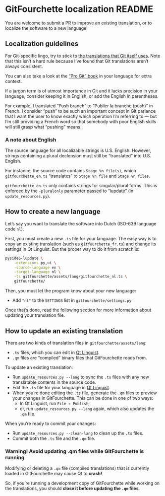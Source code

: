 # GitFourchette localization README

You are welcome to submit a PR to improve an existing translation, or to localize the software to a new language!

## Localization guidelines

For Git-specific lingo, try to stick to [the translations that Git itself uses](https://github.com/git/git/tree/master/po). Note that this isn’t a hard rule because I’ve found that Git translations aren’t always consistent.

You can also take a look at the [“Pro Git” book](https://git-scm.com/book) in your language for extra context.

If a jargon term is of utmost importance in Git and it lacks precision in your language, consider keeping it in English, or add the English in parentheses.

For example, I translated “Push branch” to “Publier la branche (push)” in French. I consider “push” to be such an important concept in Git parlance that I want the user to know exactly which operation I’m referring to — but I’m still providing a French word so that somebody with poor English skills will still grasp what “pushing” means.

### A note about English

The source language for all localizable strings is U.S. English. However, strings containing a plural declension must still be “translated” into U.S. English.

For instance, the source code contains `Stage %n file(s)`, which `gitfourchette_en.ts` “translates” to `Stage %n file` and `Stage %n files`.

`gitfourchette_en.ts` only contains strings for singular/plural forms. This is enforced by the `-pluralonly` parameter passed to “lupdate” (in `update_resources.py`).

## How to create a new language

Let’s say you want to translate the software into Dutch (ISO-639 language code `nl`).

First, you must create a new `.ts` file for your language. The easy way is to copy an existing translation (such as `gitfourchette_fr.ts`) and change its settings in Qt Linguist. But the proper way to do it from scratch is:

```bash
pyside6-lupdate \
    -extensions py,ui \
    -source-language en \
    -target-language nl \
    -ts gitfourchette/assets/lang/gitfourchette_nl.ts \
    gitfourchette/
```

Then, you must let the program know about your new language:
- Add `"nl"` to the `SETTINGS` list in `gitfourchette/settings.py`

Once that’s done, read the following section for more information about updating your translation file.

## How to update an existing translation

There are two kinds of translation files in `gitfourchette/assets/lang`:
- `.ts` files, which you can edit in [Qt Linguist](https://doc.qt.io/qt-6/linguist-translators.html).
- `.qm` files are “compiled” binary files that GitFourchette reads from.

To update an existing translation:
- Run `update_resources.py --lang` to sync the `.ts` files with any new translatable contents in the source code.
- Edit the `.ts` file for your language in [Qt Linguist](https://doc.qt.io/qt-6/linguist-translators.html).
- When you’re done editing the `.ts` file, generate the `.qm` files to preview your changes in GitFourchette. This can be done in one of two ways:
    - In Qt Linguist, run `File » Publish`;
    - or, run `update_resources.py --lang` again, which also updates the `.qm` file.

When you’re ready to commit your changes:
- Run `update_resources.py --clean-lang` to clean up the `.ts` files.
- Commit both the `.ts` file and the `.qm` file.

### Warning! Avoid updating .qm files while GitFourchette is running

Modifying or deleting a `.qm` file (compiled translations) that is currently loaded in GitFourchette may cause Qt to **crash!**

So, if you’re running a development copy of GitFourchette while working on the translations, you should **close it before updating the `.qm` files**.

